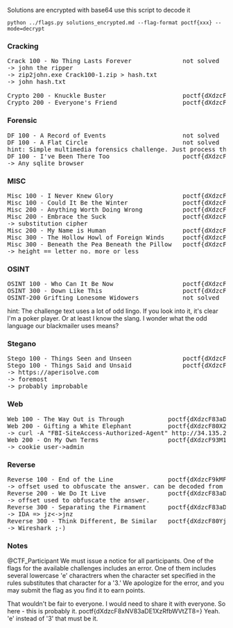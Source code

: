Solutions are encrypted with base64
use this script to decode it
```
python ../flags.py solutions_encrypted.md --flag-format poctf{xxx} --mode=decrypt
```

### Cracking
<pre>
Crack 100 - No Thing Lasts Forever              not solved
-> john the ripper
-> zip2john.exe Crack100-1.zip > hash.txt
-> john hash.txt

Crypto 200 - Knuckle Buster                     poctf{dXdzcF9mMXIzXzRuZF9icjFtNTcwbjM=}
Crypto 200 - Everyone's Friend                  poctf{dXdzcF83aDNfaDE3Y2hoMWszcjVfNnUxZDM=}
</pre>

### Forensic
<pre>
DF 100 - A Record of Events                     not solved
DF 100 - A Flat Circle                          not solved
hint: Simple multimedia forensics challenge. Just process the image and you will come across the flag.
DF 100 - I've Been There Too                    poctf{dXdzcF9kMF80bmRyMDFkNV9kcjM0bQ==}
-> Any sqlite browser
</pre>

### MISC
<pre>
Misc 100 - I Never Knew Glory                   poctf{dXdzcF8wbmMzX20wcjNfdW43MF83aDNfYnIzNGNo}
Misc 100 - Could It Be the Winter               poctf{dXdzcF95MHVfc2g0MTFfbjA3X3A0NTU=}
Misc 200 - Anything Worth Doing Wrong           poctf{dXdzcF9wNHI3MW42XzE1XzV1Y2hfNXczMzdfNTBycjB3}
Misc 200 - Embrace the Suck                     poctf{dXdzcF83aDMgbjMzZDUgMGYgN2gzIHI0bmM=}
-> substitution cipher
Misc 200 - My Name is Human                     poctf{dXdzcF9DUllfSDRWMEM=}
Misc 300 - The Hollow Howl of Foreign Winds     poctf{dXdzcF8xXzRtX2IzYzBtM19kMzQ3aA==}
Misc 300 - Beneath the Pea Beneath the Pillow   poctf{dXdzcF9oM2xsX2g0N2hfbjBfZnVyeQ==}
-> height == letter no. more or less
</pre>

### OSINT
<pre>
OSINT 100 - Who Can It Be Now                   poctf{dXdzcF9sM19wNDFuX3F1MDcxZDEzbg==}
OSINT 300 - Down Like This                      poctf{dXdzcF83aDNfNG41dzNyXzcwXzN2M3J5N2gxbjY=}
OSINT-200 Grifting Lonesome Widowers            not solved
</pre>
hint: The challenge text uses a lot of odd lingo. If you look into it, it's clear I'm a poker player. Or at least I know the slang. I wonder what the odd language our blackmailer uses means?


### Stegano
<pre>
Stego 100 - Things Seen and Unseen              poctf{dXdzcF93aDQ3XzE1X2QzNGRfbTR5X24zdjNyX2QxMw==}
Stego 100 - Things Said and Unsaid              poctf{dXdzcF93M180cjNfc3VjaF81N3VmZg==}
-> https://aperisolve.com
-> foremost
-> probably_improbable
</pre>

### Web
<pre>
Web 100 - The Way Out is Through            poctf{dXdzcF83aDNfN3J1N2hfMTVfMHU3XzdoM3Iz}
Web 200 - Gifting a White Elephant          poctf{dXdzcF80X2ZyMTNuZF83MF80bGw=}
-> curl -A "FBI-SiteAccess-Authorized-Agent" http://34.135.223.176:6007/agent-access
Web 200 - On My Own Terms                   poctf{dXdzcF93M180cjNfd2g0N193M183aDFuaw==}
-> cookie user->admin
</pre>

### Reverse
<pre>
Reverse 100 - End of the Line               poctf{dXdzcF9kMF8wcl9kMF9uMDc=}
-> offset used to obfuscate the answer. can be decoded from assembly
Reverse 200 - We Do It Live                 poctf{dXdzcF83aDNfbjE2aDdfMTVfZDRyaw==}
-> offset used to obfuscate the answer.
Reverse 300 - Separating the Firmament      poctf{dXdzcF83aDNfdzBybGRfMTVfNF81NzQ2Mw==}
-> IDA => jz<->jnz
Reverse 300 - Think Different, Be Similar   poctf{dXdzcF80YjRuZDBuXzRsbF9oMHAz}
-> Wireshark ;-)
</pre>

### Notes

@CTF_Participant We must issue a notice for all participants. One of the flags for the available challenges includes an error. One of them includes several lowercase 'e' charactrers when the character set specified in the rules substitutes that character for a '3.' We apologize for the error, and you may submit the flag as you find it to earn points.

That wouldn't be fair to everyone. I would need to share it with everyone. So here - this is probably it. poctf{dXdzcF8xNV83aDE1XzRfbWVtZT8=} Yeah. 'e' instead of '3' that must be it. 
